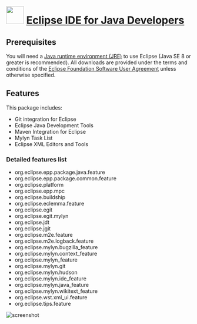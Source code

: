 ﻿# <img src="https://cdn.jsdelivr.net/gh/chtof/chocolatey-packages/automatic/eclipse-java-oxygen/eclipse-java-oxygen.png" width="48" height="48"/> [Eclipse IDE for Java Developers](https://chocolatey.org/packages/eclipse-java-oxygen)

## Prerequisites
You will need a [Java runtime environment (JRE)](https://wiki.eclipse.org/Eclipse/Installation#Install_a_JVM) to use Eclipse (Java SE 8 or greater is recommended). All downloads are provided under the terms and conditions of the [Eclipse Foundation Software User Agreement](https://www.eclipse.org/legal/epl/notice.php) unless otherwise specified.

## Features
This package includes:
- Git integration for Eclipse
- Eclipse Java Development Tools
- Maven Integration for Eclipse
- Mylyn Task List
- Eclipse XML Editors and Tools

### Detailed features list
- org.eclipse.epp.package.java.feature
- org.eclipse.epp.package.common.feature
- org.eclipse.platform
- org.eclipse.epp.mpc
- org.eclipse.buildship
- org.eclipse.eclemma.feature
- org.eclipse.egit
- org.eclipse.egit.mylyn
- org.eclipse.jdt
- org.eclipse.jgit
- org.eclipse.m2e.feature
- org.eclipse.m2e.logback.feature
- org.eclipse.mylyn.bugzilla_feature
- org.eclipse.mylyn.context_feature
- org.eclipse.mylyn_feature
- org.eclipse.mylyn.git
- org.eclipse.mylyn.hudson
- org.eclipse.mylyn.ide_feature
- org.eclipse.mylyn.java_feature
- org.eclipse.mylyn.wikitext_feature
- org.eclipse.wst.xml_ui.feature
- org.eclipse.tips.feature

![screenshot](https://cdn.jsdelivr.net/gh/chtof/chocolatey-packages/automatic/eclipse-java-oxygen/screenshot.png)